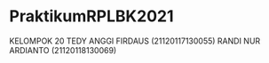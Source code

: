 # PraktikumRPLBK2021
KELOMPOK 20
TEDY ANGGI FIRDAUS (21120117130055)
RANDI NUR ARDIANTO (21120118130069)
